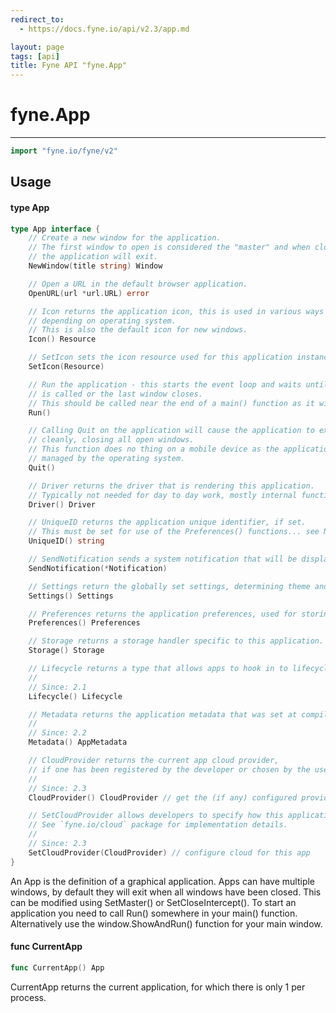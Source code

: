 ```yaml
---
redirect_to:
  - https://docs.fyne.io/api/v2.3/app.md

layout: page
tags: [api]
title: Fyne API "fyne.App"
---
```



# fyne.App
---
```go
import "fyne.io/fyne/v2"
```

## Usage

#### type App

```go
type App interface {
	// Create a new window for the application.
	// The first window to open is considered the "master" and when closed
	// the application will exit.
	NewWindow(title string) Window

	// Open a URL in the default browser application.
	OpenURL(url *url.URL) error

	// Icon returns the application icon, this is used in various ways
	// depending on operating system.
	// This is also the default icon for new windows.
	Icon() Resource

	// SetIcon sets the icon resource used for this application instance.
	SetIcon(Resource)

	// Run the application - this starts the event loop and waits until Quit()
	// is called or the last window closes.
	// This should be called near the end of a main() function as it will block.
	Run()

	// Calling Quit on the application will cause the application to exit
	// cleanly, closing all open windows.
	// This function does no thing on a mobile device as the application lifecycle is
	// managed by the operating system.
	Quit()

	// Driver returns the driver that is rendering this application.
	// Typically not needed for day to day work, mostly internal functionality.
	Driver() Driver

	// UniqueID returns the application unique identifier, if set.
	// This must be set for use of the Preferences() functions... see NewWithId(string)
	UniqueID() string

	// SendNotification sends a system notification that will be displayed in the operating system's notification area.
	SendNotification(*Notification)

	// Settings return the globally set settings, determining theme and so on.
	Settings() Settings

	// Preferences returns the application preferences, used for storing configuration and state
	Preferences() Preferences

	// Storage returns a storage handler specific to this application.
	Storage() Storage

	// Lifecycle returns a type that allows apps to hook in to lifecycle events.
	//
	// Since: 2.1
	Lifecycle() Lifecycle

	// Metadata returns the application metadata that was set at compile time.
	//
	// Since: 2.2
	Metadata() AppMetadata

	// CloudProvider returns the current app cloud provider,
	// if one has been registered by the developer or chosen by the user.
	//
	// Since: 2.3
	CloudProvider() CloudProvider // get the (if any) configured provider

	// SetCloudProvider allows developers to specify how this application should integrate with cloud services.
	// See `fyne.io/cloud` package for implementation details.
	//
	// Since: 2.3
	SetCloudProvider(CloudProvider) // configure cloud for this app
}
```

An App is the definition of a graphical application. Apps can have multiple windows, by default they will exit when all windows have been closed. This can be modified using SetMaster() or SetCloseIntercept(). To start an application you need to call Run() somewhere in your main() function. Alternatively use the window.ShowAndRun() function for your main window.

#### func  CurrentApp

```go
func CurrentApp() App
```
CurrentApp returns the current application, for which there is only 1 per process.

